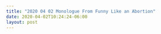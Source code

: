 ```yaml
---
title: "2020 04 02 Monologue From Funny Like an Abortion"
date: 2020-04-02T10:24:24-06:00
layout: post
---
```

